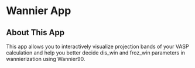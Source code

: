 # Wannier App

## About This App

This app allows you to interactively visualize projection bands of your VASP calculation and help you better decide dis_win and froz_win parameters in wannierization using Wannier90.
